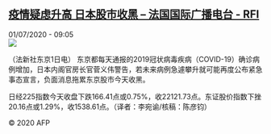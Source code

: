 <!--1593593736000-->
[疫情疑虑升高 日本股市收黑 – 法国国际广播电台 - RFI](http://www.rfi.fr//cn/contenu/20200701-%E7%96%AB%E6%83%85%E7%96%91%E8%99%91%E5%8D%87%E9%AB%98-%E6%97%A5%E6%9C%AC%E8%82%A1%E5%B8%82%E6%94%B6%E9%BB%91)
------

<div>01/07/2020 - 09:05</div><img src="https://s.rfi.fr/media/display/16f4b032-bb6f-11ea-b488-005056a964fe/w:310/p:16x9/eco0005b.200701150502.jpg"><div class="t-content__body u-clearfix"><div class="m-interstitial"></div><p>（法新社东京1日电）    东京都每天通报的2019冠状病毒疾病（COVID-19）确诊病例增加，日本内阁官房长官菅义伟警告，若未来病例急遽攀升就可能再度公布紧急事态宣言，负面消息拖累东京股市今天收黑。</p><p>    日经225指数今天收盘下跌166.41点或0.75%，收22121.73点。东证股价指数下挫20.16点或1.29%，收1538.61点。（译者：李宛谕/核稿：陈彦钧）</p><p class="t-copyright">© 2020 AFP</p>        </div>
